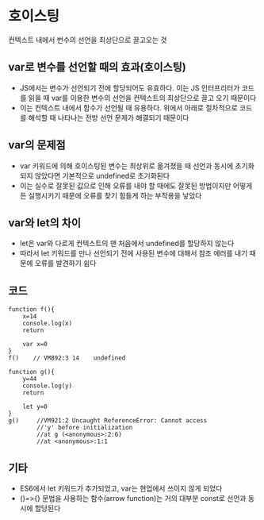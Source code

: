 # 호이스팅
컨텍스트 내에서 번수의 선언을 최상단으로 끌고오는 것

## var로 변수를 선언할 때의 효과(호이스팅)
- JS에서는 변수가 선언되기 전에 할당되어도 유효하다. 이는 JS 인터프리터가 코드를 읽을 때 var를 이용한 변수의 선언을 컨텍스트의 최상단으로 끌고 오기 때문이다
- 이는 컨텍스트 내에서 함수가 선언될 때 유용하다. 위에서 아래로 절차적으로 코드를 해석할 때 나타나는 전방 선언 문제가 해결되기 때문이다
  

## var의 문제점
- var 키워드에 의해 호이스팅된 변수는 최상위로 옮겨졌을 때 선언과 동시에 초기화되지 않았다면 기본적으로 undefined로 초기화된다
- 이는 실수로 잘못된 값으로 인해 오류를 내야 할 때에도 잘못된 방법이지만 어떻게든 실행시키기 때문에 오류를 찾기 힘들게 하는 부작용을 낳았다


## var와 let의 차이
- let은 var와 다르게 컨텍스트의 맨 처음에서 undefined를 할당하지 않는다
- 따라서 let 키워드를 만나 선언되기 전에 사용된 변수에 대해서 참조 에러를 내기 때문에 오류를 발견하기 쉽다
  
## 코드
    function f(){
        x=14
        console.log(x)
        return    

        var x=0
    }
    f()    // VM892:3 14    undefined
    
    function g(){
        y=44
        console.log(y)
        return

        let y=0
    }
    g()     //VM921:2 Uncaught ReferenceError: Cannot access 
            //'y' before initialization
            //at g (<anonymous>:2:6)
            //at <anonymous>:1:1

## 기타
- ES6에서 let 키워드가 추가되었고, var는 현업에서 쓰이지 않게 되었다
- ()=>{} 문법을 사용하는 함수(arrow function)는 거의 대부분 const로 선언과 동시에 할당된다